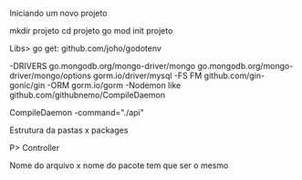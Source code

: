 Iniciando um novo projeto

mkdir projeto
cd projeto
go mod init projeto


Libs>
go get:
github.com/joho/godotenv

-DRIVERS
go.mongodb.org/mongo-driver/mongo
go.mongodb.org/mongo-driver/mongo/options
gorm.io/driver/mysql
-FS FM
github.com/gin-gonic/gin
-ORM
gorm.io/gorm
-Nodemon like
github.com/githubnemo/CompileDaemon 

CompileDaemon -command="./api"

Estrutura da pastas x packages

P> Controller
    


Nome do arquivo x nome do pacote tem que ser o mesmo

